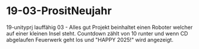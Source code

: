 # 19-03-PrositNeujahr
19-unityprj lauffähig
03 - Alles gut
Projekt beinhaltet einen Roboter welcher auf einer kleinen Insel steht. Countdown zählt von 10 runter und wenn CD abgelaufen Feuerwerk geht los und "HAPPY 2025!" wird angezeigt.
